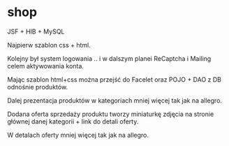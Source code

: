 shop
====

 JSF + HIB + MySQL
 
 Najpierw szablon css + html.
 
 Kolejny  był system logowania .. i w dalszym planei ReCaptcha i Mailing celem aktywowania konta.
 
 Mając szablon html+css można przejść do Facelet oraz POJO + DAO z DB odnośnie produktów.
 
 Dalej prezentacja produktów w kategoriach mniej więcej tak jak na allegro.
 
 Dodana oferta sprzedaży produktu tworzy miniaturkę zdjęcia na stronie głównej danej kategorii + link do detali oferty.
 
 W detalach oferty mniej więcej tak jak na allegro.
 

